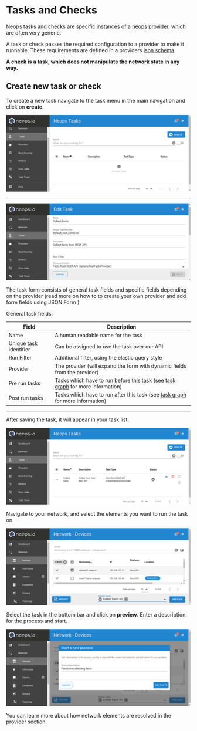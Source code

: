 # Tasks and Checks

Neops tasks and checks are specific instances of a [neops provider](https://link), which are often very generic. 

A task or check passes the required configuration to a provider to make it runnable. These requirements are defined in a providers [json schema](https://link) 

**A check is a task, which does not manipulate the network state in any way.**

## Create new task or check

To create a new task navigate to the task menu in the main navigation and click on __create__.

![Search Elements](../_media/screenshots/tasks-empty.png)

------------

![Search Elements](../_media/screenshots/edit-task-1.png)


The task form consists of general task fields and specific fields depending on the provider (read more on how to to create your own provider and add form fields using JSON Form )

General task fields:

| Field                  | Description                                                                    |
|------------------------|--------------------------------------------------------------------------------|
| Name                   | A human readable name for the task                                             |
| Unique task identifier | Can be assigned to use the task over our API                                   |
| Run Filter             | Additional filter, using the elastic query style                               |
| Provider               | The provider (will expand the form with dynamic fields from the provider)      |
| Pre run tasks          | Tasks which have to run before this task (see [task graph](./usage_tasks_graph.md) for more information) |
| Post run tasks         | Tasks which have to run after this task (see [task graph](./usage_tasks_graph.md) for more information)  |


<!-- ![Search Elements](../_media/screenshots/edit-task-2.png) -->

<!-- ![Search Elements](../_media/screenshots/edit-task-3.png) -->

------------

After saving the task, it will appear in your task list. 

![Search Elements](../_media/screenshots/menu-tasks.png)

Navigate to your network, and select the elements you want to run the task on.

![Search Elements](../_media/screenshots/devices-run-task-1.png)

Select the task in the bottom bar and click on __preview__. Enter a description for the process and start.

![Search Elements](../_media/screenshots/devices-run-task-2.png)

You can learn more about how network elements are resolved in the provider section.